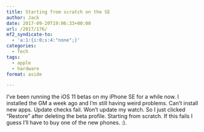 ```yaml
---
title: Starting from scratch on the SE
author: Jack
date: 2017-09-20T19:06:33+00:00
url: /2017/176/
mf2_syndicate-to:
  - 'a:1:{i:0;s:4:"none";}'
categories:
  - Tech
tags:
  - apple
  - hardware
format: aside

---
```

I&#8217;ve been running the iOS 11 betas on my iPhone SE for a while now. I installed the GM a week ago and I&#8217;m still having weird problems. Can&#8217;t install new apps. Update checks fail. Won&#8217;t update my watch. So I just clicked &#8220;Restore&#8221; after deleting the beta profile. Starting from scratch. If this fails I guess I&#8217;ll have to buy one of the new phones. :).